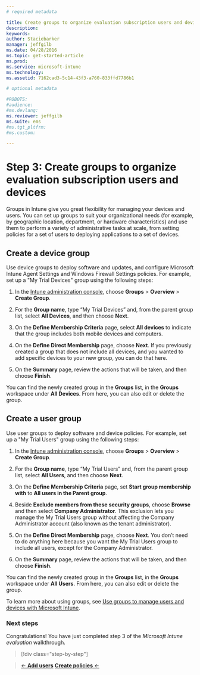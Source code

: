 ```yaml
---
# required metadata

title: Create groups to organize evaluation subscription users and devices | Microsoft Intune
description:
keywords:
author: Staciebarker
manager: jeffgilb
ms.date: 04/28/2016
ms.topic: get-started-article
ms.prod:
ms.service: microsoft-intune
ms.technology:
ms.assetid: 7162cad3-5c14-43f3-a760-833ffd7786b1

# optional metadata

#ROBOTS:
#audience:
#ms.devlang:
ms.reviewer: jeffgilb
ms.suite: ems
#ms.tgt_pltfrm:
#ms.custom:

---
```


# Step 3: Create groups to organize evaluation subscription users and devices
Groups in Intune give you great flexibility for managing your devices and users. You can set up groups to suit your organizational needs (for example, by geographic location, department, or hardware characteristics) and use them to perform a variety of administrative tasks at scale, from setting policies for a set of users to deploying applications to a set of devices.

## Create a device group
Use device groups to deploy software and updates, and configure Microsoft Intune Agent Settings and Windows Firewall Settings policies. For example, set up a "My Trial Devices" group using the following steps:

1.  In the [Intune administration console](https://manage.microsoft.com/), choose **Groups** &gt; **Overview** &gt; **Create Group**.

2.  For the **Group name**, type “My Trial Devices” and, from the parent group list, select **All Devices**, and then choose **Next**.

3.  On the **Define Membership Criteria** page, select **All devices** to indicate that the group includes both mobile devices and computers.

4.  On the **Define Direct Membership** page, choose **Next**. If you previously created a group that does not include all devices, and you wanted to add specific devices to your new group, you can do that here.

5.  On the **Summary** page, review the actions that will be taken, and then choose **Finish**.

You can find the newly created group in the **Groups** list, in the **Groups** workspace under **All Devices**. From here, you can also edit or delete the group.

## Create a user group
Use user groups to deploy software and device policies. For example, set up a "My Trial Users" group using the following steps:

1.  In the [Intune administration console](https://manage.microsoft.com/), choose **Groups** &gt; **Overview** &gt; **Create Group**.

2.  For the **Group name**, type “My Trial Users” and, from the parent group list, select **All Users**, and then choose **Next**.

3.  On the **Define Membership Criteria** page, set **Start group membership with** to **All users in the Parent group**.

4.  Beside **Exclude members from these security groups**, choose **Browse** and then select **Company Administrator**. This exclusion lets you manage the My Trial Users group without affecting the Company Administrator account (also known as the tenant administrator).

5.  On the **Define Direct Membership** page, choose **Next**. You don’t need to do anything here because you want the My Trial Users group to include all users, except for the Company Administrator.

6.  On the **Summary** page, review the actions that will be taken, and then choose **Finish**.

You can find the newly created group in the **Groups** list, in the **Groups** workspace under **All Users**. From here, you can also edit or delete the group.

To learn more about using groups, see [Use groups to manage users and devices with Microsoft Intune](/Intune/Deploy-Use/use-groups-to-manage-users-and-devices-with-microsoft-intune).

### Next steps
Congratulations! You have just completed step 3 of the *Microsoft Intune evaluation* walkthrough.

>[!div class="step-by-step"]

>[&larr; **Add users**](.\get-started-with-a-30-day-trial-of-microsoft-intune-step-2.md)     [**Create policies** &larr;](.\get-started-with-a-30-day-trial-of-microsoft-intune-step-4.md)  
